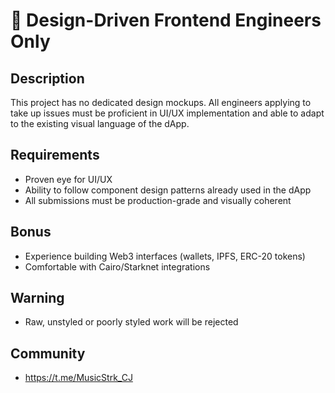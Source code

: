 # 🚨 Design-Driven Frontend Engineers Only

## Description
This project has no dedicated design mockups. All engineers applying to take up issues must be proficient in UI/UX implementation and able to adapt to the existing visual language of the dApp.

## Requirements
- Proven eye for UI/UX
- Ability to follow component design patterns already used in the dApp
- All submissions must be production-grade and visually coherent

## Bonus
- Experience building Web3 interfaces (wallets, IPFS, ERC-20 tokens)
- Comfortable with Cairo/Starknet integrations

## Warning
- Raw, unstyled or poorly styled work will be rejected

## Community
- https://t.me/MusicStrk_CJ
